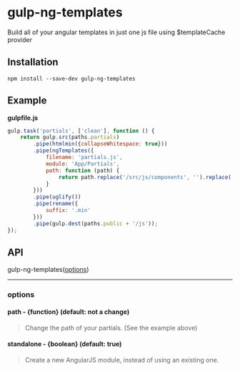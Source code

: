 gulp-ng-templates
=================

Build all of your angular templates in just one js file using $templateCache provider

## Installation
```
npm install --save-dev gulp-ng-templates
```

## Example

**gulpfile.js**

```js
gulp.task('partials', ['clean'], function () {
	return gulp.src(paths.partials)
		.pipe(htmlmin({collapseWhitespace: true}))
		.pipe(ngTemplates({
			filename: 'partials.js',
			module: 'App/Partials',
			path: function (path) {
				return path.replace('/src/js/components', '').replace('/partials', '');
			}
		}))
		.pipe(uglify())
		.pipe(rename({
			suffix: '.min'
		}))
		.pipe(gulp.dest(paths.public + '/js'));
});
```

## API

gulp-ng-templates([options](#options))

----

### options

#### path - {function} (default: not a change)

> Change the path of your partials. (See the example above)

#### standalone - {boolean} (default: true)

> Create a new AngularJS module, instead of using an existing one.
